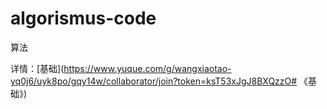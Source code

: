 # algorismus-code
算法

详情：[基础](https://www.yuque.com/g/wangxiaotao-yq0j6/uyk8po/gqy14w/collaborator/join?token=ksT53xJgJ8BXQzzO# 《基础》)

